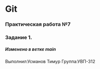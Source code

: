# Git
### Практическая работа №7
### Задание 1.
##### Изменено в ветке main
Выполнил:Усманов Тимур
Группа:УВП-312
